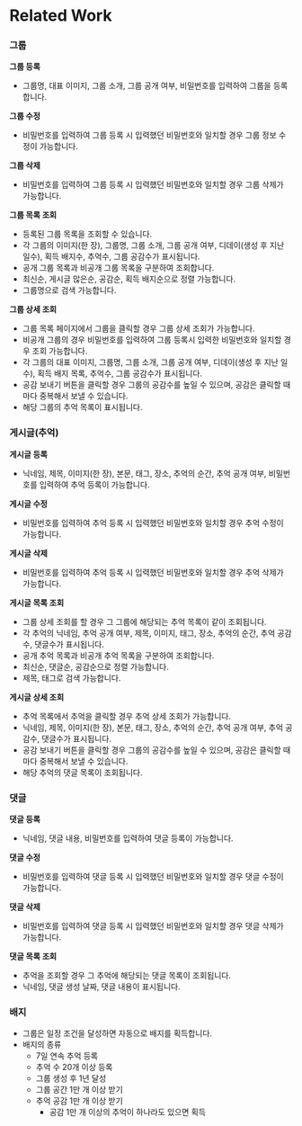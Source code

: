 # Related Work

### 그룹

**그룹 등록**

- 그룹명, 대표 이미지, 그룹 소개, 그룹 공개 여부, 비밀번호를 입력하여 그룹을 등록합니다.

**그룹 수정**

- 비밀번호를 입력하여 그룹 등록 시 입력했던 비밀번호와 일치할 경우 그룹 정보 수정이 가능합니다.

**그룹 삭제**

- 비밀번호를 입력하여 그룹 등록 시 입력했던 비밀번호와 일치할 경우 그룹 삭제가 가능합니다.

**그룹 목록 조회**

- 등록된 그룹 목록을 조회할 수 있습니다.
- 각 그룹의 이미지(한 장), 그룹명, 그룹 소개, 그룹 공개 여부, 디데이(생성 후 지난 일수), 획득 배지수, 추억수, 그룹 공감수가 표시됩니다.
- 공개 그룹 목록과 비공개 그룹 목록을 구분하여 조회합니다.
- 최신순, 게시글 많은순, 공감순, 획득 배지순으로 정렬 가능합니다.
- 그룹명으로 검색 가능합니다.

**그룹 상세 조회**

- 그룹 목록 페이지에서 그룹을 클릭할 경우 그룹 상세 조회가 가능합니다.
- 비공개 그룹의 경우 비밀번호를 입력하여 그룹 등록시 입력한 비밀번호와 일치할 경우 조회 가능합니다.
- 각 그룹의 대표 이미지, 그룹명, 그룹 소개, 그룹 공개 여부, 디데이(생성 후 지난 일수), 획득 배지 목록, 추억수, 그룹 공감수가 표시됩니다.
- 공감 보내기 버튼을 클릭할 경우 그룹의 공감수를 높일 수 있으며, 공감은 클릭할 때마다 중복해서 보낼 수 있습니다.
- 해당 그룹의 추억 목록이 표시됩니다.

### 게시글(추억)

**게시글 등록**

- 닉네임, 제목, 이미지(한 장), 본문, 태그, 장소, 추억의 순간, 추억 공개 여부, 비밀번호를 입력하여 추억 등록이 가능합니다.

**게시글 수정**

- 비밀번호를 입력하여 추억 등록 시 입력했던 비밀번호와 일치할 경우 추억 수정이 가능합니다.

**게시글 삭제**

- 비밀번호를 입력하여 추억 등록 시 입력했던 비밀번호와 일치할 경우 추억 삭제가 가능합니다.

**게시글 목록 조회**

- 그룹 상세 조회를 할 경우 그 그룹에 해당되는 추억 목록이 같이 조회됩니다.
- 각 추억의 닉네임, 추억 공개 여부, 제목, 이미지, 태그, 장소, 추억의 순간, 추억 공감수, 댓글수가 표시됩니다.
- 공개 추억 목록과 비공개 추억 목록을 구분하여 조회합니다.
- 최신순, 댓글순, 공감순으로 정렬 가능합니다.
- 제목, 태그로 검색 가능합니다.

**게시글 상세 조회**

- 추억 목록에서 추억을 클릭할 경우 추억 상세 조회가 가능합니다.
- 닉네임, 제목, 이미지(한 장), 본문, 태그, 장소, 추억의 순간, 추억 공개 여부, 추억 공감수, 댓글수가 표시됩니다.
- 공감 보내기 버튼을 클릭할 경우 그룹의 공감수를 높일 수 있으며, 공감은 클릭할 때마다 중복해서 보낼 수 있습니다.
- 해당 추억의 댓글 목록이 조회됩니다.

### 댓글

**댓글 등록**

- 닉네임, 댓글 내용, 비밀번호를 입력하여 댓글 등록이 가능합니다.

**댓글 수정**

- 비밀번호를 입력하여 댓글 등록 시 입력했던 비밀번호와 일치할 경우 댓글 수정이 가능합니다.

**댓글 삭제**

- 비밀번호를 입력하여 댓글 등록 시 입력했던 비밀번호와 일치할 경우 댓글 삭제가 가능합니다.

**댓글 목록 조회**

- 추억을 조회할 경우 그 추억에 해당되는 댓글 목록이 조회됩니다.
- 닉네임, 댓글 생성 날짜, 댓글 내용이 표시됩니다.

### 배지

- 그룹은 일정 조건을 달성하면 자동으로 배지를 획득합니다.
- 배지의 종류
    - 7일 연속 추억 등록
    - 추억 수 20개 이상 등록
    - 그룹 생성 후 1년 달성
    - 그룹 공간 1만 개 이상 받기
    - 추억 공감 1만 개 이상 받기
        - 공감 1만 개 이상의 추억이 하나라도 있으면 획득
